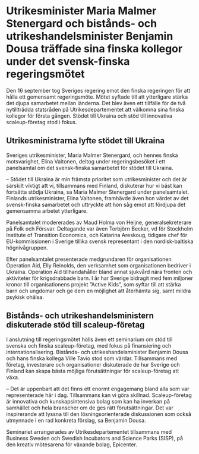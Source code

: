 # Utrikesminister Maria Malmer Stenergard och bistånds- och utrikeshandelsminister Benjamin Dousa träffade sina finska kollegor under det svensk-finska regeringsmötet

Den 16 september tog Sveriges regering emot den finska regeringen för att hålla ett gemensamt regeringsmöte. Mötet syftade till att ytterligare stärka det djupa samarbetet mellan länderna. Det blev även ett tillfälle för de två nytillträdda statsråden på Utrikesdepartementet att välkomna sina finska kollegor för första gången. Stödet till Ukraina och stöd till innovativa scaleup\-företag stod i fokus.


## Utrikesministrarna lyfte stödet till Ukraina

Sveriges utrikesminister, Maria Malmer Stenergard, och hennes finska motsvarighet, Elina Valtonen, deltog under regeringsbesöket i ett panelsamtal om det svensk\-finska samarbetet för stödet till Ukraina.

– Stödet till Ukraina är min främsta prioritet som utrikesminister och det är särskilt viktigt att vi, tillsammans med Finland, diskuterar hur vi bäst kan fortsätta stödja Ukraina, sa Maria Malmer Stenergard under panelsamtalet. Finlands utrikesminister, Elina Valtonen, framhävde även hon värdet av det svensk\-finska samarbetet och uttryckte att hon såg emot att fördjupa det gemensamma arbetet ytterligare.

Panelsamtalet modererades av Maud Holma von Heijne, generalsekreterare på Folk och Försvar. Deltagande var även Torbjörn Becker, vd för Stockholm Institute of Transition Economics, och Katarina Areskoug, tidigare chef för EU\-kommissionen i Sverige tillika svensk representant i den nordisk\-baltiska högnivågruppen.

Efter panelsamtalet presenterade medgrundaren för organisationen Operation Aid, Elly Reinolds, den verksamhet som organisationen bedriver i Ukraina. Operation Aid tillhandahåller bland annat sjukvård nära fronten och aktiviteter för krigsdrabbade barn. I år har Sverige bidragit med fem miljoner kronor till organisationens projekt ”Active Kids”, som syftar till att stärka barn och ungdomar och ge dem en möjlighet att återhämta sig, samt mildra psykisk ohälsa.

## Bistånds\- och utrikeshandelsministern diskuterade stöd till scaleup\-företag

I anslutning till regeringsmötet hölls även ett seminarium om stöd till svenska och finska scaleup\-företag, med fokus på finansiering och internationalisering. Bistånds\- och utrikeshandelsminister Benjamin Dousa och hans finska kollega Ville Tavio stod som värdar. Tillsammans med företag, investerare och organisationer diskuterade de hur Sverige och Finland kan skapa bästa möjliga förutsättningar för scaleup\-företag att växa.

– Det är uppenbart att det finns ett enormt engagemang bland alla som var representerade här i dag. Tillsammans kan vi göra skillnad. Scaleup\-företag är innovativa och kunskapsintensiva bolag som kan ha inverkan på samhället och hela branscher om de ges rätt förutsättningar. Det var inspirerande att lyssna till den lösningsorienterade diskussionen som också utmynnade i en rad konkreta förslag, sa Benjamin Dousa.

Seminariet arrangerades av Utrikesdepartementet tillsammans med Business Sweden och Swedish Incubators and Science Parks (SISP), på den kreativ mötesarena för växande bolag, Epicenter.

